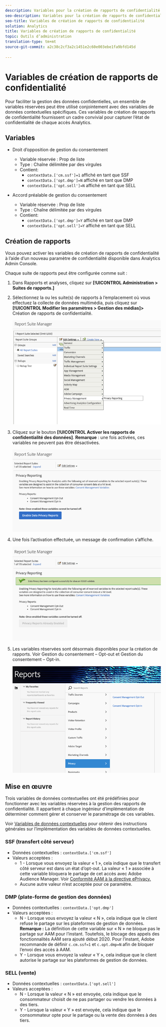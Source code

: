 ```yaml
---
description: Variables pour la création de rapports de confidentialité dans la Confidentialité des données.
seo-description: Variables pour la création de rapports de confidentialité dans la Confidentialité des données.
seo-title: Variables de création de rapports de confidentialité
solution: Analytics
title: Variables de création de rapports de confidentialité
topic: Outils d’administration
translation-type: tm+mt
source-git-commit: a2c38c2cf3a2c1451e2c60e003ebe1fa9bfd145d

---
```



# Variables de création de rapports de confidentialité

Pour faciliter la gestion des données confidentielles, un ensemble de variables réservées peut être utilisé conjointement avec des variables de données contextuelles spécifiques.
Ces variables de création de rapports de confidentialité fournissent un cadre convivial pour capturer l’état de confidentialité de chaque accès Analytics.

## Variables

* Droit d’opposition de gestion du consentement
   * Variable réservée : Prop de liste
   * Type : Chaîne délimitée par des virgules
   * Contient:
      * `contextData.['cm.ssf']=1` affiché en tant que SSF
      * `contextData.['opt.dmp']=N` affiché en tant que DMP
      * `contextData.['opt.sell']=N` affiché en tant que SELL

* Accord préalable de gestion du consentement
   * Variable réservée : Prop de liste
   * Type : Chaîne délimitée par des virgules
   * Contient:
      * `contextData.['opt.dmp']=Y` affiché en tant que DMP
      * `contextData.['opt.sell']=Y` affiché en tant que SELL

## Création de rapports  

Vous pouvez activer les variables de création de rapports de confidentialité à l’aide d’un nouveau paramètre de confidentialité disponible dans Analytics Admin Console.

Chaque suite de rapports peut être configurée comme suit :
1. Dans Rapports et analyses, cliquez sur **[!UICONTROL Administration &gt; Suites de rapports.]**
1. Sélectionnez la ou les suite(s) de rapports à l’emplacement où vous effectuez la collecte de données multimédia, puis cliquez sur **[!UICONTROL Modifier les paramètres &gt; Gestion des médias]&gt;** Création de rapports de confidentialité.

   ![](assets/rsm-privacy-select.png)

1. Cliquez sur le bouton **[!UICONTROL Activer les rapports de confidentialité des données]**. **Remarque** : une fois activées, ces variables ne peuvent pas être désactivées.

   ![](assets/rsm-privacy-enable.png)

1. Une fois l’activation effectuée, un message de confirmation s’affiche.

   ![](assets/rsm-privacy-config.png)

1. Les variables réservées sont désormais disponibles pour la création de rapports.  Voir Gestion du consentement – Opt-out et Gestion du consentement – Opt-in.

   ![](assets/rsm-privacy-reports.png)

## Mise en œuvre

Trois variables de données contextuelles ont été prédéfinies pour fonctionner avec les variables réservées à la gestion des rapports de confidentialité.  Il appartient à chaque ingénieur d’implémentation de déterminer comment gérer et conserver le paramétrage de ces variables.

Voir [Variables de données contextuelles](https://docs.adobe.com/help/en/analytics/implementation/javascript-implementation/variables-analytics-reporting/context-data-variables.html) pour obtenir des instructions générales sur l’implémentation des variables de données contextuelles.

### SSF (transfert côté serveur)

* Données contextuelles : `contextData.['cm.ssf']`
* Valeurs acceptées :
   * 1 - Lorsque vous envoyez la valeur « 1 », cela indique que le transfert côté serveur est dans un état d’opt-out. La valeur « 1 » associée à cette variable bloquera le partage de cet accès avec Adobe Audience Manager. Voir [Conformité AAM à la directive ePrivacy.](https://docs.adobe.com/help/en/analytics/integration/audience-analytics/audience-analytics-workflow/ssf-gdpr.html)
   * Aucune autre valeur n’est acceptée pour ce paramètre.

### DMP (plate-forme de gestion des données)

* Données contextuelles : `contextData.['opt.dmp']`
* Valeurs acceptées :
   * N - Lorsque vous envoyez la valeur « N », cela indique que le client refuse le partage sur les plateformes de gestion de données. **Remarque :** La définition de cette variable sur « N » ne bloque pas le partage sur AAM pour l’instant. Toutefois, le blocage des appels des fonctionnalités AAM sera ajouté début 2020. Pour l’instant, Adobe recommande de définir `c.cm.ssf=1` et `c.opt.dmp=N` afin de bloquer l’envoi des accès à AAM.
   * Y - Lorsque vous envoyez la valeur « Y », cela indique que le client autorise le partage sur les plateformes de gestion de données.

### SELL (vente)

* Données contextuelles : `contextData.['opt.sell']`
* Valeurs acceptées :
   * N - Lorsque la valeur « N » est envoyée, cela indique que le consommateur choisit de ne pas partager ou vendre les données à des tiers.
   * Y - Lorsque la valeur « Y » est envoyée, cela indique que le consommateur opte pour le partage ou la vente des données à des tiers.
